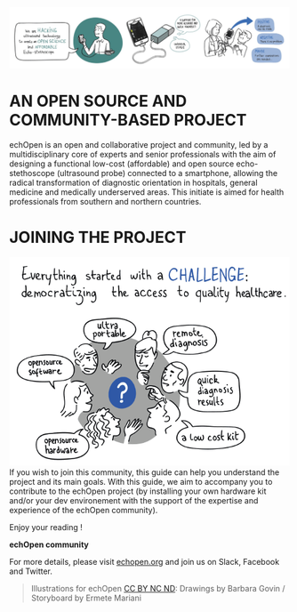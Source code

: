![](images/readmeimage.png)
#  AN OPEN SOURCE AND COMMUNITY-BASED PROJECT

echOpen is an open and collaborative project and community, led by a multidisciplinary core of experts and senior professionals with the aim of designing a functional low-cost (affordable) and open source echo-stethoscope (ultrasound probe) connected to a smartphone, allowing the radical transformation of diagnostic orientation in hospitals, general medicine and medically underserved areas. This initiate is aimed for health professionals from southern and northern countries.

# JOINING THE PROJECT
![](images/joinimage.png)
If you wish to join this community, this guide can help you understand the project and its main goals. With this guide, we aim to accompany you to contribute to the echOpen project (by installing your own hardware kit and/or your dev environement with the support of the expertise and experience of the echOpen community). 

Enjoy your reading !

**echOpen community**

For more details, please visit [echopen.org](http://echopen.org/) and join us on Slack, Facebook and Twitter. 

> Illustrations for echOpen [CC BY NC ND](https://creativecommons.org/licenses/by-nc-nd/3.0/): Drawings by Barbara Govin / Storyboard by Ermete Mariani 